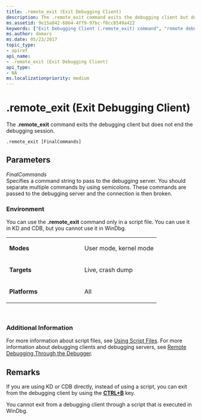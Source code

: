 ```yaml
---
title: .remote_exit (Exit Debugging Client)
description: The .remote_exit command exits the debugging client but does not end the debugging session.
ms.assetid: 9e15a842-6864-4ff9-97bc-f6cc8549a422
keywords: ["Exit Debugging Client (.remote_exit) command", "remote debugging through the debugger, Exit Debugging Client (.remote_exit) command", ".remote_exit (Exit Debugging Client) Windows Debugging"]
ms.author: domars
ms.date: 05/23/2017
topic_type:
- apiref
api_name:
- .remote_exit (Exit Debugging Client)
api_type:
- NA
ms.localizationpriority: medium
---
```


# .remote\_exit (Exit Debugging Client)


The **.remote\_exit** command exits the debugging client but does not end the debugging session.

```
.remote_exit [FinalCommands]
```

## <span id="ddk_meta_exit_debugging_client_dbg"></span><span id="DDK_META_EXIT_DEBUGGING_CLIENT_DBG"></span>Parameters


<span id="_______FinalCommands______"></span><span id="_______finalcommands______"></span><span id="_______FINALCOMMANDS______"></span> *FinalCommands*   
Specifies a command string to pass to the debugging server. You should separate multiple commands by using semicolons. These commands are passed to the debugging server and the connection is then broken.

### <span id="Environment"></span><span id="environment"></span><span id="ENVIRONMENT"></span>Environment

You can use the **.remote\_exit** command only in a script file. You can use it in KD and CDB, but you cannot use it in WinDbg.

<table>
<colgroup>
<col width="50%" />
<col width="50%" />
</colgroup>
<tbody>
<tr class="odd">
<td align="left"><p><strong>Modes</strong></p></td>
<td align="left"><p>User mode, kernel mode</p></td>
</tr>
<tr class="even">
<td align="left"><p><strong>Targets</strong></p></td>
<td align="left"><p>Live, crash dump</p></td>
</tr>
<tr class="odd">
<td align="left"><p><strong>Platforms</strong></p></td>
<td align="left"><p>All</p></td>
</tr>
</tbody>
</table>

 

### <span id="Additional_Information"></span><span id="additional_information"></span><span id="ADDITIONAL_INFORMATION"></span>Additional Information

For more information about script files, see [Using Script Files](using-script-files.md). For more information about debugging clients and debugging servers, see [Remote Debugging Through the Debugger](remote-debugging-through-the-debugger.md).

Remarks
-------

If you are using KD or CDB directly, instead of using a script, you can exit from the debugging client by using the [**CTRL+B**](ctrl-b--quit-local-debugger-.md) key.

You cannot exit from a debugging client through a script that is executed in WinDbg.

 

 





